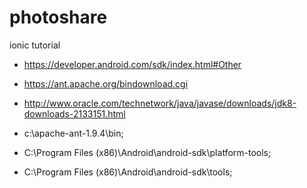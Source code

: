 # photoshare
ionic tutorial



* https://developer.android.com/sdk/index.html#Other
* https://ant.apache.org/bindownload.cgi
* http://www.oracle.com/technetwork/java/javase/downloads/jdk8-downloads-2133151.html


* c:\apache-ant-1.9.4\bin\;
* C:\Program Files (x86)\Android\android-sdk\platform-tools;
* C:\Program Files (x86)\Android\android-sdk\tools;
